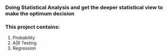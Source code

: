 ### Doing Statistical Analysis and get the deeper statistical view to make the optimum decision

### This project contains:
1) Probability
2) A|B Testing
3) Regression
